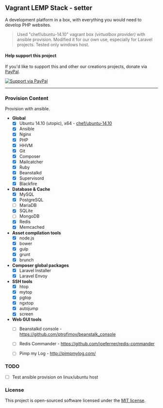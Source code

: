 ## Vagrant LEMP Stack - setter

A development platform in a box, with everything you would need to develop PHP websites.

> Used "chef/ubuntu-14.10" vagrant box *(virtualbox provider)* with ansible provision. Modified it for our own use, especially for Laravel projects. Tested only windows host.

#### Help support this project
If you'd like to support this and other our creations projects, donate via [PayPal][paypal-donate-url].

[![Support via PayPal][paypal-donate-img]][paypal-donate-url]


----------


### Provision Content
Provision with ansible.

- **Global**
	- [x] Ubuntu 14.10 (utopic), x64 - [chef/ubuntu-14.10](https://atlas.hashicorp.com/chef/boxes/ubuntu-14.10)
	- [x] Ansible
	- [x] Nginx
	- [x] PHP
	- [x] HHVM
	- [x] Git
	- [x] Composer
	- [x] Mailcatcher
	- [x] Ruby
	- [x] Beanstalkd
	- [x] Supervisord
	- [x] Blackfire
- **Database & Cache**
	- [x] MySQL
	- [x] PostgreSQL
	- [ ] MariaDB
	- [x] SQLite
	- [ ] MongoDB 
	- [x] Redis
	- [x] Memcached
- **Asset compilation tools**
	- [x] node.js
	- [x] bower
	- [x] gulp
	- [x] grunt
	- [x] brunch
- **Composer global packages**
	- [x] Laravel Installer
	- [x] Laravel Envoy
- **SSH tools**
	- [x] htop
	- [x] mytop
	- [x] pgtop
	- [x] ngxtop
	- [x] autojump
	- [x] screen
- **Web GUI tools**
	- [ ] Beanstalkd console - https://github.com/ptrofimov/beanstalk_console
	- [ ] Redis Commander - https://github.com/joeferner/redis-commander
	- [ ] Pimp my Log - http://pimpmylog.com/


### TODO
- [ ] Test ansible provision on linux/ubuntu host


### License
This project is open-sourced software licensed under the [MIT license][mit-url].



[paypal-donate-img]: https://img.shields.io/badge/PayPal-donate-brightgreen.svg?style=flat-square
[paypal-donate-url]: http://bit.ly/donateAngelside

[mit-url]: http://opensource.org/licenses/MIT